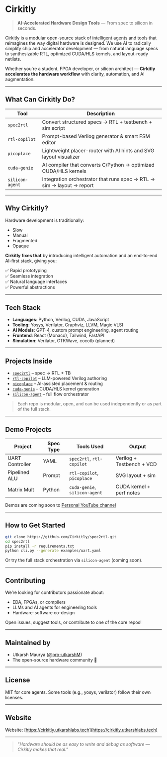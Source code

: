 # Cirkitly

> **AI-Accelerated Hardware Design Tools** — From spec to silicon in seconds.

Cirkitly is a modular open-source stack of intelligent agents and tools that reimagines the way digital hardware is designed. We use AI to radically simplify chip and accelerator development — from natural language specs to synthesizable RTL, optimized CUDA/HLS kernels, and layout-ready netlists.

Whether you're a student, FPGA developer, or silicon architect — **Cirkitly accelerates the hardware workflow** with clarity, automation, and AI augmentation.

---

## What Can Cirkitly Do?

| Tool          | Description                                                                |
|---------------|----------------------------------------------------------------------------|
| `spec2rtl`     | Convert structured specs → RTL + testbench + sim script                 |
| `rtl-copilot`  | Prompt-based Verilog generator & smart FSM editor                       |
| `picoplace`    | Lightweight placer-router with AI hints and SVG layout visualizer       |
| `cuda-genie`    | AI compiler that converts C/Python → optimized CUDA/HLS kernels         |
| `silicon-agent` | Integration orchestrator that runs spec → RTL → sim → layout → report   |

---

## Why Cirkitly?

Hardware development is traditionally:
- Slow
- Manual
- Fragmented
- Opaque

**Cirkitly fixes that** by introducing intelligent automation and an end-to-end AI-first stack, giving you:

✅ Rapid prototyping  
✅ Seamless integration  
✅ Natural language interfaces  
✅ Powerful abstractions

---

## Tech Stack

- **Languages**: Python, Verilog, CUDA, JavaScript  
- **Tooling**: Yosys, Verilator, Graphviz, LLVM, Magic VLSI  
- **AI Models**: GPT-4, custom prompt engineering, agent routing  
- **Frontend**: React (Monaco), Tailwind, FastAPI  
- **Simulation**: Verilator, GTKWave, cocotb (planned)

---

## Projects Inside

- [`spec2rtl`](https://github.com/Cirkitly/spec2rtl) – spec → RTL + TB  
- [`rtl-copilot`](https://github.com/Cirkitly/rtl-copilot) – LLM-powered Verilog authoring  
- [`picoplace`](https://github.com/Cirkitly/picoplace) – AI-assisted placement & routing  
- [`cuda-genie`](https://github.com/Cirkitly/cuda-genie) – CUDA/HLS kernel generation  
- [`silicon-agent`](https://github.com/Cirkitly/silicon-agent) – full flow orchestrator

> Each repo is modular, open, and can be used independently or as part of the full stack.

---

## Demo Projects

| Project         | Spec Type | Tools Used                          | Output                     |
|-----------------|-----------|-------------------------------------|----------------------------|
| UART Controller | YAML      | `spec2rtl`, `rtl-copilot`           | Verilog + Testbench + VCD |
| Pipelined ALU   | Prompt    | `rtl-copilot`, `picoplace`          | SVG layout + sim          |
| Matrix Mult     | Python    | `cuda-genie`, `silicon-agent`       | CUDA kernel + perf notes  |

Demos are coming soon to [Personal YouTube channel](https://www.youtube.com/@EchoesWith-in)

---

## How to Get Started

```bash
git clone https://github.com/Cirkitly/spec2rtl.git
cd spec2rtl
pip install -r requirements.txt
python cli.py --generate examples/uart.yaml
````

Or try the full stack orchestration via `silicon-agent` (coming soon).

---

## Contributing

We’re looking for contributors passionate about:

* EDA, FPGAs, or compilers
* LLMs and AI agents for engineering tools
* Hardware-software co-design

Open issues, suggest tools, or contribute to one of the core repos!

---

## Maintained by

* Utkarsh Maurya ([@pro-utkarshM](https://github.com/pro-utkarshM))
* The open-source hardware community 🚀

---

## License

MIT for core agents.
Some tools (e.g., yosys, verilator) follow their own licenses.

---

## Website

Website: [https://cirkitly.utkarshlabs.tech](https://cirkitly.utkarshlabs.tech)

---
> *"Hardware should be as easy to write and debug as software — Cirkitly makes that real."*
